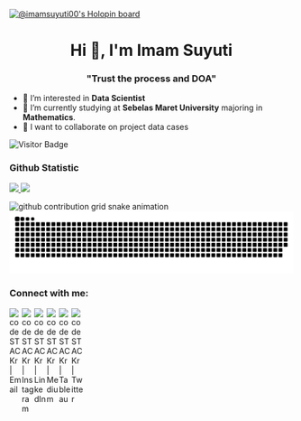 [![@imamsuyuti00's Holopin board](https://holopin.io/api/user/board?user=imamsuyuti00)](https://holopin.io/@imamsuyuti00)

<h1 align="center">Hi 👋, I'm Imam Suyuti</h1>
<h3 align="center">"Trust the process and DOA"</h3> 



- 👀 I’m interested in **Data Scientist**
- 🌱 I’m currently studying at **Sebelas Maret University** majoring in **Mathematics**.
- 💞️ I want to collaborate on project data cases

![Visitor Badge](https://visitor-badge.laobi.icu/badge?page_id=imams12.imams12)

### Github Statistic
<p align="left">
<a href="https://github.com/imams12">
  <img height="180em" src="https://github-readme-stats-eight-theta.vercel.app/api?username=imams12&show_icons=true&theme=great-gatsby&include_all_commits=true&count_private=true"/>
  <img height="180em" src="https://github-readme-stats-eight-theta.vercel.app/api/top-langs/?username=imams12&layout=compact&langs_count=8&theme=great-gatsby"/>
</a>
</p>

![github contribution grid snake animation](https://raw.githubusercontent.com/imams12/imams12/output/github-contribution-grid-snake-dark.svg#gh-dark-mode-only)![github contribution grid snake animation](https://raw.githubusercontent.com/platane/platane/output/github-contribution-grid-snake.svg#gh-light-mode-only)

### Connect with me:

[<img align="left" alt="codeSTACKr | Email" width="22px" src="https://img.icons8.com/fluent/144/000000/gmail.png" />][gmail]
[<img align="left" alt="codeSTACKr | Instagram" width="22px" src="https://img.icons8.com/fluent/144/000000/instagram-new.png" />][instagram]
[<img align="left" alt="codeSTACKr | LinkedIn" width="22px" src="https://img.icons8.com/fluent/144/000000/linkedin.png" />][linkedin]
[<img align="left" alt="codeSTACKr | Medium" width="22px" src="https://img.icons8.com/color/144/000000/medium-logo--v1.png" />][medium]
[<img align="left" alt="codeSTACKr | Tableau" width="22px" src="https://img.icons8.com/color/144/000000/tableau-software.png" />][tableau]
[<img align="left" alt="codeSTACKr | Twitter" width="22px" src="https://img.icons8.com/color/144/000000/twitter--v1.png" />][twitter]


<br />


[gmail]: mailto:imamsuyuti00@gmail.com
[instagram]: https://instagram.com/imam_suyuti00
[linkedin]: https://www.linkedin.com/in/imam-suyuti-681a74213
[medium]: https://medium.com/@imamsuyuti00
[tableau]: https://public.tableau.com/profile/imam.suyuti
[twitter]: https://twitter.com/ImamS121100
